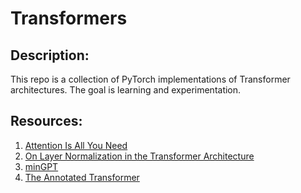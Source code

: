 # Transformers

## Description:

This repo is a collection of PyTorch implementations of Transformer architectures. The goal is learning and experimentation.


## Resources:

1. [Attention Is All You Need](https://arxiv.org/abs/1706.03762)
2. [On Layer Normalization in the Transformer Architecture](https://arxiv.org/abs/2002.04745)
3. [minGPT](https://github.com/karpathy/minGPT)
4. [The Annotated Transformer](https://nlp.seas.harvard.edu/2018/04/03/attention.html)